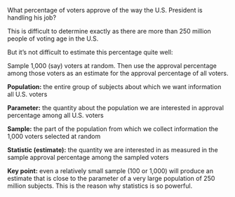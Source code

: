 What percentage of voters approve of the way the U.S. President is handling his job?

This is difficult to determine exactly as there are more than 250 million people of voting age in the U.S. 

But it’s not difficult to estimate this percentage quite well:

Sample 1,000 (say) voters at random. Then use the approval percentage among those voters as an estimate for the approval percentage of all voters.

**Population:** 
the entire group of subjects about which we want information all U.S. voters

**Parameter:** 
the quantity about the population we are interested in approval percentage among all U.S. voters

**Sample:** 
the part of the population from which we collect information the 1,000 voters selected at random

**Statistic (estimate):** 
the quantity we are interested in as measured in the sample approval percentage among the sampled voters

**Key point:** 
even a relatively small sample (100 or 1,000) will produce an estimate that is close to the parameter of a very large population of 250 million subjects. This is the reason why statistics is so powerful.


